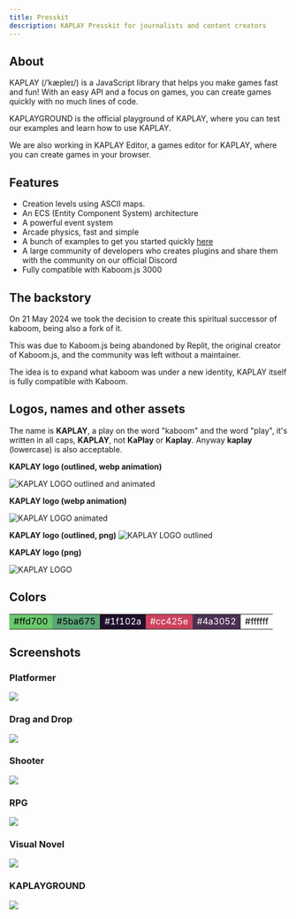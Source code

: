 ```yaml
---
title: Presskit
description: KAPLAY Presskit for journalists and content creators
---
```


## About

KAPLAY (/ˈkæpleɪ/) is a JavaScript library that helps you make games fast and fun! With an
easy API and a focus on games, you can create games quickly with no much
lines of code.

KAPLAYGROUND is the official playground of KAPLAY, where you can test our examples and learn how to use KAPLAY.

We are also working in KAPLAY Editor, a games editor for KAPLAY, where you can create games in your browser.

## Features

- Creation levels using ASCII maps.
- An ECS (Entity Component System) architecture
- A powerful event system
- Arcade physics, fast and simple
- A bunch of examples to get you started quickly [here](https://play.kaplayjs.com)
- A large community of developers who creates plugins and share them with the community on our official Discord
- Fully compatible with Kaboom.js 3000

## The backstory

On 21 May 2024 we took the decision to create this spiritual successor of
kaboom, being also a fork of it.

This was due to Kaboom.js being abandoned by Replit, the original creator of
Kaboom.js, and the community was left without a maintainer.

The idea is to expand what kaboom was under a new identity, KAPLAY itself is
fully compatible with Kaboom.

## Logos, names and other assets

The name is **KAPLAY**, a play on the word "kaboom" and the word "play", it's
written in all caps, **KAPLAY**, not **KaPlay** or **Kaplay**. Anyway **kaplay** (lowercase) is also acceptable.

**KAPLAY logo (outlined, webp animation)**

![KAPLAY LOGO outlined and animated](assets/kaplay-o.webp)

**KAPLAY logo (webp animation)**

![KAPLAY LOGO animated](assets/kaplay.webp)

**KAPLAY logo (outlined, png)**
![KAPLAY LOGO outlined](assets/kaplay-o.png)

**KAPLAY logo (png)**

![KAPLAY LOGO](assets/kaplay.png)

## Colors

<table>
  <tr>
    <td style="background-color: #6bc96c; color: #000000;">#ffd700</td>
    <td style="background-color: #5ba675; color: #000000;">#5ba675</td>
    <td style="background-color: #1f102a; color: #ffffff;">#1f102a</td>
    <td style="background-color: #cc425e; color: #ffffff;">#cc425e</td>
    <td style="background-color: #4a3052; color: #ffffff;">#4a3052</td>
    <td style="background-color: #ffffff; color: #000000;">#ffffff</td>
</tr>
</table>

## Screenshots

### Platformer

![](assets/2024-06-10-15-51-54.png)

### Drag and Drop

![](assets/2024-06-10-15-48-20.png)

### Shooter

![](assets/2024-06-10-15-53-05.png)

### RPG

![](assets/2024-06-10-15-53-26.png)

### Visual Novel

![](assets/2024-06-10-15-55-16.png)

### KAPLAYGROUND

![](assets/2024-06-10-15-56-25.png)
